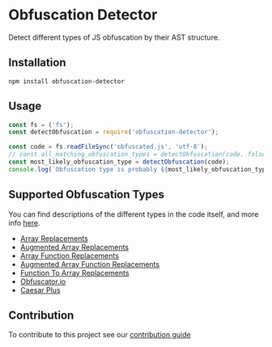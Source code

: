 # Obfuscation Detector
Detect different types of JS obfuscation by their AST structure.

## Installation
`npm install obfuscation-detector`

## Usage
```javascript
const fs = ('fs');
const detectObfuscation = require('obfuscation-detector');

const code = fs.readFileSync('obfuscated.js', 'utf-8');
// const all_matching_obfuscation_types = detectObfuscation(code, false);
const most_likely_obfuscation_type = detectObfuscation(code);
console.log(`Obfuscation type is probably ${most_likely_obfuscation_type}`);
```

## Supported Obfuscation Types
You can find descriptions of the different types in the code itself, and more info [here](src/detectors/README.md). 
- [Array Replacements](src/detectors/arrayReplacements.js)
- [Augmented Array Replacements](src/detectors/augmentedArrayReplacements.js)
- [Array Function Replacements](src/detectors/arrayFunctionReplacements.js)
- [Augmented Array Function Replacements](src/detectors/augmentedArrayFunctionReplacements.js)
- [Function To Array Replacements](src/detectors/functionToArrayReplacements.js)
- [Obfuscator.io](src/detectors/obfuscator-io.js)
- [Caesar Plus](src/detectors/caesarp.js)

## Contribution
To contribute to this project see our [contribution guide](CONTRIBUTING.md)